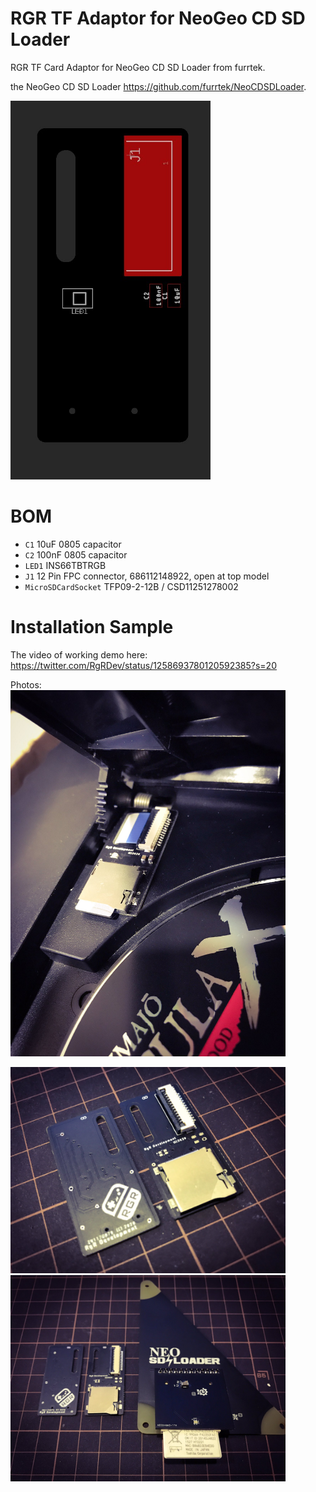 # RGR TF Adaptor for NeoGeo CD SD Loader
RGR TF Card Adaptor for NeoGeo CD SD Loader from furrtek.
  
the NeoGeo CD SD Loader https://github.com/furrtek/NeoCDSDLoader.  
  
  
  
<img src="https://raw.githubusercontent.com/martinx72/NGCDSDL/main/photo/000.jpg" width="320">

# BOM   
* `C1` 10uF 0805 capacitor  
* `C2` 100nF 0805 capacitor  
* `LED1` INS66TBTRGB  
* `J1` 12 Pin FPC connector, 686112148922, open at top model  
* `MicroSDCardSocket` TFP09-2-12B / CSD11251278002

# Installation Sample
The video of working demo here:   
https://twitter.com/RgRDev/status/1258693780120592385?s=20  
  
Photos:  
<img src="https://raw.githubusercontent.com/martinx72/NGCDSDL/main/photo/001.jpg" width="440">

<img src="https://raw.githubusercontent.com/martinx72/NGCDSDL/main/photo/002.jpg" width="440">

<img src="https://raw.githubusercontent.com/martinx72/NGCDSDL/main/photo/003.jpg" width="440">

